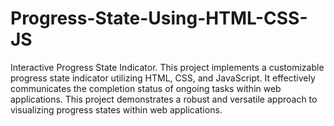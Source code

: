 # Progress-State-Using-HTML-CSS-JS
Interactive Progress State Indicator.  This project implements a customizable progress state indicator utilizing HTML, CSS, and JavaScript. It effectively communicates the completion status of ongoing tasks within web applications. This project demonstrates a robust and versatile approach to visualizing progress states within web applications.
